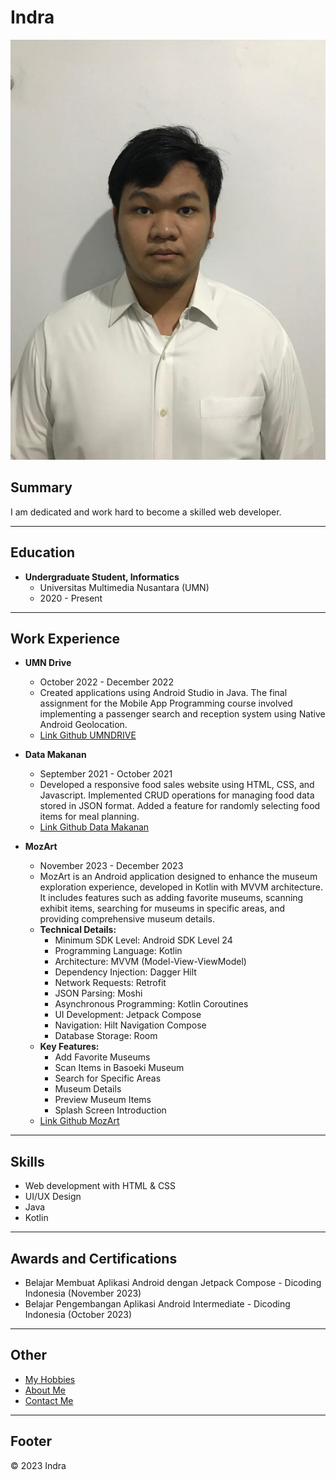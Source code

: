 # Indra
![Indra](./assets/images/Indra.jpeg)

## Summary
I am dedicated and work hard to become a skilled web developer.

---

## Education
- **Undergraduate Student, Informatics**
  - Universitas Multimedia Nusantara (UMN)
  - 2020 - Present

---

## Work Experience
- **UMN Drive**
  - October 2022 - December 2022
  - Created applications using Android Studio in Java. The final assignment for the Mobile App Programming course involved implementing a passenger search and reception system using Native Android Geolocation.
  - [Link Github UMNDRIVE](https://github.com/Altaair07/UMNDRIVE)

- **Data Makanan**
  - September 2021 - October 2021
  - Developed a responsive food sales website using HTML, CSS, and Javascript. Implemented CRUD operations for managing food data stored in JSON format. Added a feature for randomly selecting food items for meal planning.
  - [Link Github Data Makanan](https://github.com/Altaair07/Data-Makanan)

- **MozArt**
  - November 2023 - December 2023
  - MozArt is an Android application designed to enhance the museum exploration experience, developed in Kotlin with MVVM architecture. It includes features such as adding favorite museums, scanning exhibit items, searching for museums in specific areas, and providing comprehensive museum details.
  - **Technical Details:**
    - Minimum SDK Level: Android SDK Level 24
    - Programming Language: Kotlin
    - Architecture: MVVM (Model-View-ViewModel)
    - Dependency Injection: Dagger Hilt
    - Network Requests: Retrofit
    - JSON Parsing: Moshi
    - Asynchronous Programming: Kotlin Coroutines
    - UI Development: Jetpack Compose
    - Navigation: Hilt Navigation Compose
    - Database Storage: Room
  - **Key Features:**
    - Add Favorite Museums
    - Scan Items in Basoeki Museum
    - Search for Specific Areas
    - Museum Details
    - Preview Museum Items
    - Splash Screen Introduction
  - [Link Github MozArt](https://github.com/Altaair07/MozArt)

---

## Skills
- Web development with HTML & CSS
- UI/UX Design
- Java
- Kotlin

---

## Awards and Certifications
- Belajar Membuat Aplikasi Android dengan Jetpack Compose - Dicoding Indonesia (November 2023)
- Belajar Pengembangan Aplikasi Android Intermediate - Dicoding Indonesia (October 2023)

---

## Other
- [My Hobbies](./public/hobbies.html)
- [About Me](./public/about.html)
- [Contact Me](./public/contact.html)

---

## Footer
© 2023 Indra

